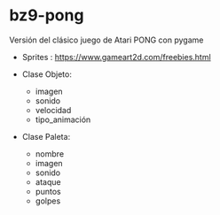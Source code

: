 # bz9-pong
Versión del clásico juego de Atari PONG con pygame

- Sprites : https://www.gameart2d.com/freebies.html

- Clase Objeto:
  - imagen
  - sonido
  - velocidad
  - tipo_animación

- Clase Paleta:
  - nombre
  - imagen
  - sonido
  - ataque
  - puntos
  - golpes    

